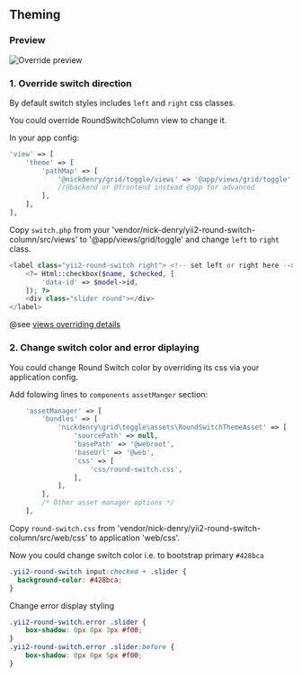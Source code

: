 Theming
---

### Preview

![Override preview](https://user-images.githubusercontent.com/1450983/37549491-99d87fb4-2991-11e8-92d2-865784cbf3b6.png)


### 1. Override switch direction

By default switch styles includes `left` and `right` css classes.

You could override RoundSwitchColumn view to change it.

In your app config:

```php
'view' => [
    'theme' => [
        'pathMap' => [
            '@nickdenry/grid/toggle/views' => '@app/views/grid/toggle'
            //@backend or @frontend instead @app for advanced
        ],
    ],
],
```

Copy `switch.php` from your 'vendor/nick-denry/yii2-round-switch-column/src/views' to '@app/views/grid/toggle' and change `left` to `right` class.

```php
<label class="yii2-round-switch right"> <!-- set left or right here -->
    <?= Html::checkbox($name, $checked, [
        'data-id' => $model->id,
    ]); ?>
    <div class="slider round"></div>
</label>
```

@see [views overriding details](https://github.com/2amigos/yii2-usuario/blob/master/docs/enhancing-and-overriding/overriding-views.md)

### 2. Change switch color and error diplaying

You could change Round Switch color by overriding its css via your application config.

Add folowing lines to `components` `assetManger` section:

```php
    'assetManager' => [
        'bundles' => [
            'nickdenry\grid\toggle\assets\RoundSwitchThemeAsset' => [
                'sourcePath' => null,
                'basePath' => '@webroot',
                'baseUrl' => '@web',
                'css' => [
                    'css/round-switch.css',
                ],
            ],
        ],
        /* Other asset manager options */
    ],
```

Copy `round-switch.css` from 'vendor/nick-denry/yii2-round-switch-column/src/web/css' to application 'web/css'.

Now you could change switch color i.e. to bootstrap primary `#428bca`

```css
.yii2-round-switch input:checked + .slider {
  background-color: #428bca;
}
```

Change error display styling

```css
.yii2-round-switch.error .slider {
    box-shadow: 0px 0px 3px #f00;
}
.yii2-round-switch.error .slider:before {
    box-shadow: 0px 0px 5px #f00;
}
```